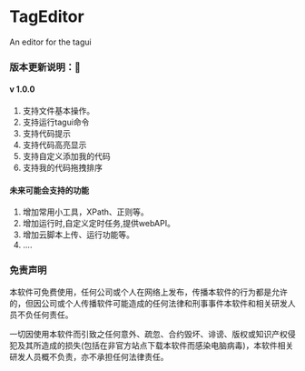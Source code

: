 # TagEditor
An editor for the tagui





### 版本更新说明：🌱
#### v 1.0.0
1. 支持文件基本操作。
2. 支持运行tagui命令
3. 支持代码提示
4. 支持代码高亮显示
5. 支持自定义添加我的代码
6. 支持我的代码拖拽排序


#### 未来可能会支持的功能
1. 增加常用小工具，XPath、正则等。
2. 增加运行时,自定义定时任务,提供webAPI。
3. 增加云脚本上传、运行功能等。
4. ....







### 免责声明
本软件可免费使用，任何公司或个人在网络上发布，传播本软件的行为都是允许的，但因公司或个人传播软件可能造成的任何法律和刑事事件本软件和相关研发人员不负任何责任。

一切因使用本软件而引致之任何意外、疏忽、合约毁坏、诽谤、版权或知识产权侵犯及其所造成的损失(包括在非官方站点下载本软件而感染电脑病毒)，本软件相关研发人员概不负责，亦不承担任何法律责任。
